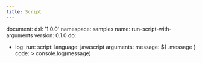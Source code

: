 ```yaml
---
title: Script
---
```

document:
  dsl: '1.0.0'
  namespace: samples
  name: run-script-with-arguments
  version: 0.1.0
do:
  - log:
      run:
        script:
          language: javascript
          arguments:
            message: ${ .message }
          code: >
            console.log(message)